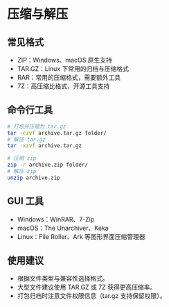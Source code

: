 # 压缩与解压

## 常见格式

- ZIP：Windows、macOS 原生支持
- TAR.GZ：Linux 下常用的归档与压缩格式
- RAR：常用的压缩格式，需要额外工具
- 7Z：高压缩比格式，开源工具支持

## 命令行工具

```bash
# 打包并压缩为 tar.gz
tar -czvf archive.tar.gz folder/
# 解压 tar.gz
tar -xzvf archive.tar.gz

# 压缩 zip
zip -r archive.zip folder/
# 解压 zip
unzip archive.zip
```

## GUI 工具

- Windows：WinRAR、7-Zip
- macOS：The Unarchiver、Keka
- Linux：File Roller、Ark 等图形界面压缩管理器

## 使用建议

- 根据文件类型与兼容性选择格式。
- 大型文件建议使用 TAR.GZ 或 7Z 获得更高压缩率。
- 打包归档时注意文件权限信息（tar.gz 支持保留权限）。
